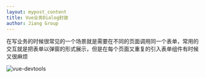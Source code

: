 ```yaml
---
layout: mypost_content
title: Vue业务Dialog封装
author: Jiang Group
---
```


在写业务的时候很常见的一个场景就是需要在不同的页面调用同一个表单，常用的交互就是把表单以弹窗的形式展示，但是在每个页面又重复的引入表单组件有时候又很麻烦

![vue-devtools](vue-devtools.png)
